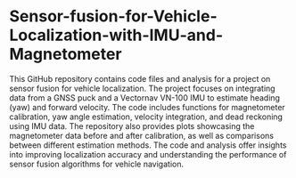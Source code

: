 # Sensor-fusion-for-Vehicle-Localization-with-IMU-and-Magnetometer
This GitHub repository contains code files and analysis for a project on sensor fusion for vehicle localization. The project focuses on integrating data from a GNSS puck and a Vectornav VN-100 IMU to estimate heading (yaw) and forward velocity. The code includes functions for magnetometer calibration, yaw angle estimation, velocity integration, and dead reckoning using IMU data. The repository also provides plots showcasing the magnetometer data before and after calibration, as well as comparisons between different estimation methods. The code and analysis offer insights into improving localization accuracy and understanding the performance of sensor fusion algorithms for vehicle navigation.